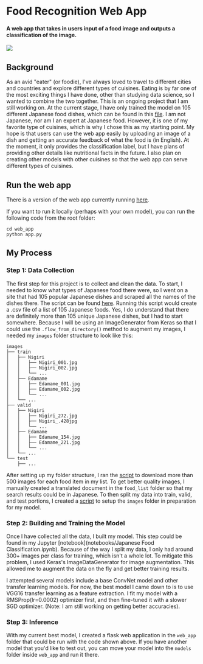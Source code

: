 # Food Recognition Web App
#### A web app that takes in users input of a food image and outputs a classification of the image.

![](https://live.staticflickr.com/3072/2858505395_e0f05b3658_b.jpg)

## Background

As an avid "eater" (or foodie), I've always loved to travel to different cities and countries and explore different types of cuisines. Eating is by far one of the most exciting things I have done, other than studying data science, so I wanted to combine the two together. This is an ongoing project that I am still working on. At the current stage, I have only trained the model on 105 different Japanese food dishes, which can be found in this [file](food_list/jap_translate.json). I am not Japanese, nor am I an expert at Japanese food. However, it is one of my favorite type of cuisines, which is why I chose this as my starting point. My hope is that users can use the web app easily by uploading an image of a dish and getting an accurate feedback of what the food is (in English). At the moment, it only provides the classification label, but I have plans of providing other details like nutritional facts in the future. I also plan on creating other models with other cuisines so that the web app can serve different types of cuisines.

## Run the web app

There is a version of the web app currently running [here](http://3.85.101.142).

If you want to run it locally (perhaps with your own model), you can run the following code from the root folder:
```
cd web_app
python app.py
```

## My Process

### Step 1: Data Collection

The first step for this project is to collect and clean the data. To start, I needed to know what types of Japanese food there were, so I went on a site that had 105 popular Japanese dishes and scraped all the names of the dishes there. The script can be found [here](scripts/create_jap_list.py). Running this script would create a .csv file of a list of 105 Japanese foods. Yes, I do understand that there are definitely more than 105 unique Japanese dishes, but I had to start somewhere. Because I will be using an ImageGenerator from Keras so that I could use the `.flow_from_directory()` method to augment my images, I needed my `images` folder structure to look like this:
```
images
├── train
│   ├── Nigiri
│   │   ├── Nigiri_001.jpg
│   │   ├── Nigiri_002.jpg
│   │   └── ...
│   ├── Edamame
│   │   ├── Edamame_001.jpg
│   │   ├── Edamame_002.jpg
│   │   └── ...
│   └── ...    
├── valid
│   ├── Nigiri
│   │   ├── Nigiri_272.jpg
│   │   ├── Nigiri_.428jpg
│   │   └── ...
│   ├── Edamame
│   │   ├── Edamame_154.jpg
│   │   ├── Edamame_221.jpg
│   │   └── ...
│   └── ...          
└── test
    ├── ...                

```

After setting up my folder structure, I ran the [script](scripts/collect_jap_images.py) to download more than 500 images for each food item in my list. To get better quality images, I manually created a translated document in the `food_list` folder so that my search results could be in Japanese. To then split my data into train, valid, and test portions, I created a [script](scripts/setup_image_folder_structure.py) to setup the `images` folder in preparation for my model.

### Step 2: Building and Training the Model

Once I have collected all the data, I built my model. This step could be found in my Jupyter [notebook](notebooks/Japanese Food Classification.ipynb). Because of the way I split my data, I only had around 300+ images per class for training, which isn't a whole lot. To mitigate this problem, I used Keras's ImageDataGenerator for image augmentation. This allowed me to augment the data on the fly and get better training results.

I attempted several models include a base ConvNet model and other transfer learning models. For now, the best model I came down to is to use VGG16 transfer learning as a feature extraction. I fit my model with a RMSProp(lr=0.0002) optimizer first, and then fine-tuned it with a slower SGD optimizer. (Note: I am still working on getting better accuracies).

### Step 3: Inference

With my current best model, I created a flask web application in the `web_app` folder that could be run with the code shown above. If you have another model that you'd like to test out, you can move your model into the `models` folder inside `web_app` and run it there.
